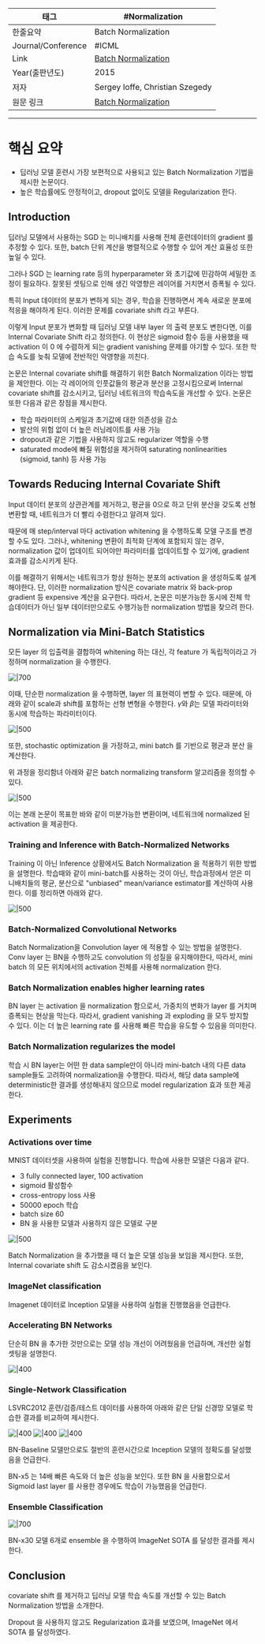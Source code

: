 

| 태그                 | #Normalization                                          |
| ------------------ | ------------------------------------------------------- |
| 한줄요약               | Batch Normalization                                     |
| Journal/Conference | #ICML                                                   |
| Link               | [Batch Normalization](https://arxiv.org/abs/1502.03167) |
| Year(출판년도)         | 2015                                                    |
| 저자                 | Sergey Ioffe, Christian Szegedy                         |
| 원문 링크              | [Batch Normalization](https://arxiv.org/pdf/1502.03167) |


---


# 핵심 요약

- 딥러닝 모델 훈련시 가장 보편적으로 사용되고 있는 Batch Normalization 기법을 제시한 논문이다.
- 높은 학습률에도 안정적이고, dropout 없이도 모델을 Regularization 한다.



## Introduction

딥러닝 모델에서 사용하는 SGD 는 미니배치를 사용해 전체 훈련데이터의 gradient 를 추정할 수 있다. 또한, batch 단위 계산을 병렬적으로 수행할 수 있어 계산 효율성 또한 높일 수 있다.

그러나 SGD 는 learning rate 등의 hyperparameter 와 초기값에 민감하여 세밀한 조정이 필요하다. 잘못된 셋팅으로 인해 생긴 악영향은 레이어를 거치면서 증폭될 수 있다.

특히 Input 데이터의 분포가 변하게 되는 경우, 학습을 진행하면서 계속 새로운 분포에 적응을 해야하게 된다. 이러한 문제를 covariate shift 라고 부른다.

이렇게 Input 분포가 변화할 때 딥러닝 모델 내부 layer 의 출력 분포도 변한다면, 이를 Internal Covariate Shift 라고 정의한다. 이 현상은 sigmoid 함수 등을 사용했을 때 activation 이 0 에 수렴하게 되는 gradient vanishing 문제를 야기할 수 있다. 또한 학습 속도를 늦춰 모델에 전반적인 악영향을 끼친다.

논문은 Internal covariate shift를 해결하기 위한 Batch Normalization 이라는 방법을 제안한다. 이는 각 레이어의 인풋값들의 평균과 분산을 고정시킴으로써 Internal covariate shift를 감소시키고, 딥러닝 네트워크의 학습속도을 개선할 수 있다. 논문은 또한 다음과 같은 장점을 제시한다.

- 학습 파라미터의 스케일과 초기값에 대한 의존성을 감소
- 발산의 위험 없이 더 높은 러닝레이트를 사용 가능
- dropout과 같은 기법을 사용하지 않고도 regularizer 역할을 수행
- saturated mode에 빠질 위험성을 제거하여 saturating nonlinearities (sigmoid, tanh) 등 사용 가능



## Towards Reducing Internal Covariate Shift

Input 데이터 분포의 상관관계를 제거하고, 평균을 0으로 하고 단위 분산을 갖도록 선형변환할 때, 네트워크가 더 빨리 수렴한다고 알려져 있다.

때문에 매 step/interval 마다 activation whitening 을 수행하도록 모델 구조를 변경할 수도 있다. 그러나, whitening 변환이 최적화 단계에 포함되지 않는 경우, normalization 값이 업데이트 되어야만 파라미터를 업데이트할 수 있기에, gradient 효과를 감소시키게 된다.

이를 해결하기 위해서는 네트워크가 항상 원하는 분포의 activation 을 생성하도록 설계해야한다. 
단, 이러한 normalization 방식은 covariate matrix 와 back-prop gradient 등 expensive 계산을 요구한다. 따라서, 논문은 미분가능한 동시에 전체 학습데이터가 아닌 일부 데이터만으로도 수행가능한 normalization 방법을 찾으려 한다.



## Normalization via Mini-Batch Statistics

모든 layer 의 입출력을 결합하여 whitening 하는 대신, 각 feature 가 독립적이라고 가정하며 normalization 을 수행한다.

![|700](Data/DataBase/논문_BatchNormalization/1.png)


이때, 단순한 normalization 을 수행하면, layer 의 표현력이 변할 수 있다. 때문에, 아래와 같이 scale과 shift를 포함하는 선형 변형을 수행한다. $\gamma$와 $\beta$는 모델 파라미터와 동시에 학습하는 파라미터이다.

![|500](Data/DataBase/논문_BatchNormalization/2.png)

또한, stochastic optimization 을 가정하고, mini batch 를 기반으로 평균과 분산 을 계산한다.

위 과정을 정리함녀 아래와 같은 batch normalizing transform 알고리즘을 정의할 수 있다.

![|500](Data/DataBase/논문_BatchNormalization/3.png)

이는 본래 논문이 목표한 바와 같이 미분가능한 변환이며, 네트워크에 normalized 된 activation 을 제공한다.


### Training and Inference with Batch-Normalized Networks

Training 이 아닌 Inference 상황에서도 Batch Normalization 을 적용하기 위한 방법을 설명한다. 학습때와 같이 mini-batch를 사용하는 것이 아닌, 학습과정에서 얻은 미니배치들의 평균, 분산으로 "unbiased" mean/variance estimator를 계산하여 사용한다. 이를 정리하면 아래와 같다.

![|500](Data/DataBase/논문_BatchNormalization/4.png)


### Batch-Normalized Convolutional Networks

Batch Normalization을 Convolution layer 에 적용할 수 있는 방법을 설명한다.
Conv layer 는 BN을 수행하고도 convolution 의 성질을 유지해야한다, 따라서, mini batch 의 모든 위치에서의 activation 전체를 사용해 normalization 한다.


### Batch Normalization enables higher learning rates

BN layer 는 activation 을 normalization 함으로서, 가중치의 변화가 layer 를 거치며 증폭되는 현상을 막는다. 따라서, gradient vanishing 과 exploding 을 모두 방지할 수 있다. 이는 더 높은 learning rate 를 사용해 빠른 학습을 유도할 수 있음을 의미한다.


### Batch Normalization regularizes the model

학습 시 BN layer는 어떤 한 data sample만이 아니라 mini-batch 내의 다른 data sample들도 고려하여 normalization을 수행한다. 따라서, 해당 data sample에 deterministic한 결과를 생성해내지 않으므로 model regularization 효과 또한 제공한다.



## Experiments

### Activations over time

MNIST 데이터셋을 사용하여 실험을 진행합니다. 학습에 사용한 모델은 다음과 같다.

- 3 fully connected layer, 100 activation
- sigmoid 활성함수
- cross-entropy loss 사용
- 50000 epoch 학습
- batch size 60
- BN 을 사용한 모델과 사용하지 않은 모델로 구분

![|500](Data/DataBase/논문_BatchNormalization/5.png)

Batch Normalization 을 추가했을 때 더 높은 모델 성능을 보임을 제시한다. 또한, Internal covariate shift 도 감소시켰음을 보인다.



### ImageNet classification

Imagenet 데이터로 Inception 모델을 사용하여 실험을 진행했음을 언급한다.


### Accelerating BN Networks

단순히 BN 을 추가한 것만으로는 모델 성능 개선이 어려웠음을 언급하며, 개선한 실험 셋팅을 설명한다.

![|400](Data/DataBase/논문_BatchNormalization/6.png)


### Single-Network Classification

LSVRC2012 훈련/검증/테스트 데이터를 사용하여 아래와 같은 단일 신경망 모델로 학습한 결과를 비교하여 제시한다.

![|400](Data/DataBase/논문_BatchNormalization/7.png)
![|400](Data/DataBase/논문_BatchNormalization/8.png)
![|400](Data/DataBase/논문_BatchNormalization/9.png)

BN-Baseline 모델만으로도 절반의 훈련시간으로 Inception 모델의 정확도를 달성했음을 언급한다.

BN-x5 는 14배 빠른 속도와 더 높은 성능을 보인다. 또한 BN 을 사용함으로서 Sigmoid last layer 를 사용한 경우에도 학습이 가능했음을 언급한다.



### Ensemble Classification

![|700](Data/DataBase/논문_BatchNormalization/10.png)

BN-x30 모델 6개로 ensemble 을 수행하여 ImageNet SOTA 를 달성한 결과를 제시한다.



## Conclusion

covariate shift 를 제거하고 딥러닝 모델 학습 속도를 개선할 수 있는 Batch Normalization 방법을 소개한다.

Dropout 을 사용하지 않고도 Regularization 효과를 보였으며, ImageNet 에서 SOTA 를 달성하였다.


